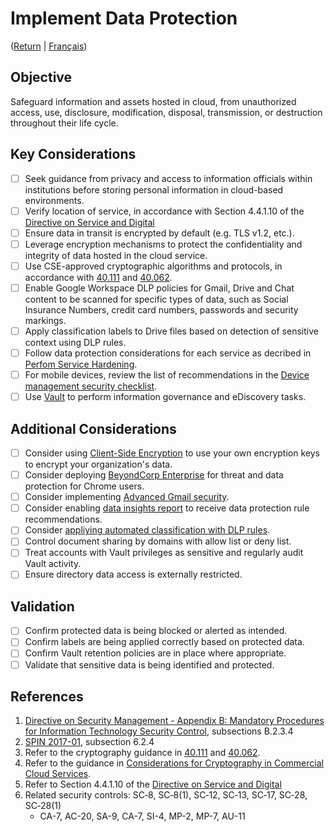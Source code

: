 # Implement Data Protection
([Return](/README.md) | [Français](/FR/05_Mettre-en-œuvre-la-protection-des-données.md))

## Objective

Safeguard information and assets hosted in cloud, from unauthorized access, use, disclosure, modification, disposal, transmission, or destruction throughout their life cycle.

## Key Considerations

* [ ] Seek guidance from privacy and access to information officials within institutions before storing personal information in cloud-based environments.
* [ ] Verify location of service, in accordance with Section 4.4.1.10 of the [Directive on Service and Digital](https://www.tbs-sct.gc.ca/pol/doc-eng.aspx?id=32601)
* [ ] Ensure data in transit is encrypted by default (e.g. TLS v1.2, etc.).
* [ ] Leverage encryption mechanisms to protect the confidentiality and integrity of data hosted in the cloud service.
* [ ] Use CSE-approved cryptographic algorithms and protocols, in accordance with [40.111](https://cyber.gc.ca/en/guidance/cryptographic-algorithms-unclassified-protected-and-protected-b-information-itsp40111) and [40.062](https://www.cse-cst.gc.ca/en/system/files/pdf_documents/itsp.40.062-eng.pdf).
* [ ] Enable Google Workspace DLP policies for Gmail, Drive and Chat content to be scanned for specific types of data, such as Social Insurance Numbers, credit card numbers, passwords and security markings.
* [ ] Apply classification labels to Drive files based on detection of sensitive context using DLP rules.
* [ ] Follow data protection considerations for each service as decribed in [Perfom Service Hardening](/EN/06_Perform_Service_Hardening.md).
* [ ] For mobile devices, review the list of recommendations in the [Device management security checklist](https://support.google.com/a/answer/7422256).
* [ ] Use [Vault](https://support.google.com/a/answer/2462365?hl=en) to perform information governance and eDiscovery tasks.

## Additional Considerations

* [ ] Consider using [Client-Side Encryption](https://support.google.com/a/answer/10741897?hl=en) to use your own encryption keys to encrypt your organization's data.
* [ ] Consider deploying [BeyondCorp Enterprise](https://support.google.com/a/answer/10104463) for threat and data protection for Chrome users.
* [ ] Consider implementing [Advanced Gmail security](https://support.google.com/a/topic/2683828?hl=en&ref_topic=2683865).
* [ ] Consider enabling [data insights report](https://support.google.com/a/answer/10324934?hl=en&ref_topic=9646660) to receive data protection rule recommendations.
* [ ] Consider [appliying automated classification with DLP rules](https://support.google.com/a/answer/9843931?hl=en&ref_topic=9646660).
* [ ] Control document sharing by domains with allow list or deny list.
* [ ] Treat accounts with Vault privileges as sensitive and regularly audit Vault activity.
* [ ] Ensure directory data access is externally restricted.

## Validation

* [ ] Confirm protected data is being blocked or alerted as intended.
* [ ] Confirm labels are being applied correctly based on protected data.
* [ ] Confirm Vault retention policies are in place where appropriate.
* [ ] Validate that sensitive data is being identified and protected.

## References

1. [Directive on Security Management - Appendix B: Mandatory Procedures for Information Technology Security Control](https://www.tbs-sct.gc.ca/pol/doc-eng.aspx?id=32611&section=procedure&p=B), subsections B.2.3.4
2. [SPIN 2017-01](https://www.canada.ca/en/treasury-board-secretariat/services/access-information-privacy/security-identity-management/direction-secure-use-commercial-cloud-services-spin.html), subsection 6.2.4
3. Refer to the cryptography guidance in [40.111](https://cyber.gc.ca/en/guidance/cryptographic-algorithms-unclassified-protected-and-protected-b-information-itsp40111) and [40.062](https://www.cse-cst.gc.ca/en/system/files/pdf_documents/itsp.40.062-eng.pdf).
4. Refer to the guidance in [Considerations for Cryptography in Commercial Cloud Services](https://www.canada.ca/en/government/system/digital-government/modern-emerging-technologies/cloud-services/government-canada-consideration-use-cryptography-in-cloud.html).
5. Refer to Section 4.4.1.10 of the [Directive on Service and Digital](https://www.tbs-sct.gc.ca/pol/doc-eng.aspx?id=32601)
6. Related security controls: SC‑8, SC‑8(1), SC‑12, SC‑13, SC‑17, SC‑28, SC‑28(1)
   * CA-7, AC-20, SA-9, CA-7, SI-4, MP-2, MP-7, AU-11
